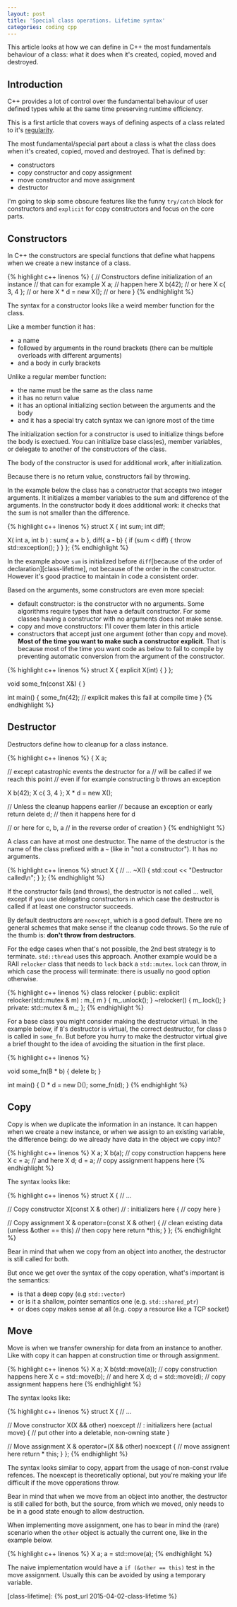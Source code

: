 ```yaml
---
layout: post
title: 'Special class operations. Lifetime syntax'
categories: coding cpp
---
```


This article looks at how we can define in C++ the most fundamentals behaviour
of a class: what it does when it's created, copied, moved and destroyed.


## Introduction

C++ provides a lot of control over the fundamental behaviour of user defined
types while at the same time preserving runtime efficiency.

This is a first article that covers ways of defining aspects of a class related
to it's [regularity][eop].

The most fundamental/special part about a class is what the class does when it's
created, copied, moved and destroyed. That is defined by:

- constructors
- copy constructor and copy assignment
- move constructor and move assignment
- destructor

I'm going to skip some obscure features like the funny `try/catch` block for
constructors and `explicit` for copy constructors and focus on the core parts.

## Constructors

In C++ the constructors are special functions that define what happens when we
create a new instance of a class.

{% highlight c++ linenos %}
{
  // Constructors define initialization of an instance
  // that can for example
  X a; // happen here
  X b(42); // or here
  X c{ 3, 4 }; // or here
  X * d = new X(); // or here
}
{% endhighlight %}

The syntax for a constructor looks like a weird member function for the class.

Like a member function it has:

- a name
- followed by arguments in the round brackets (there can be multiple overloads
  with different arguments)
- and a body in curly brackets

Unlike a regular member function:

- the name must be the same as the class name
- it has no return value
- it has an optional initializing section between the arguments and the body
- and it has a special try catch syntax we can ignore most of the time

The initialization section for a constructor is used to initialize things
before the body is exectued. You can initialize base class(es), member
variables, or delegate to another of the constructors of the class.

The body of the constructor is used for additional work, after initialization.

Because there is no return value, constructors fail by throwing.

In the example below the class has a constructor that accepts two integer
arguments. It initializes a member variables to the sum and difference of the
arguments. In the constructor body it does additional work: it checks that the
sum is not smaller than the difference.


{% highlight c++ linenos %}
struct X
{
  int sum;
  int diff;

  X(
    int a, int b
    ) :
    sum{ a + b },
    diff{ a - b}
  {
    if (sum < diff)
    {
      throw std::exception();
    }
  }
};
{% endhighlight %}

In the example above `sum` is initialized before `diff`[because of the order
of declaration][class-lifetime], not because of the order in the constructor.
However it's good practice to maintain in code a consistent order.

Based on the arguments, some constructors are even more special:

- default constructor: is the constructor with no arguments. Some algorithms
  require types that have a default constructor. For some classes having a
  constructor with no arguments does not make sense.
- copy and move constructors: I'll cover them later in this article
- constructors that accept just one argument (other than copy and move). **Most
  of the time you want to make such a constructor explicit**. That is because
  most of the time you want code as below to fail to compile by preventing
  automatic conversion from the argument of the constructor.

{% highlight c++ linenos %}
struct X
{
  explicit X(int) { }
};

void some_fn(const X&) { }

int main()
{
  some_fn(42); // explicit makes this fail at compile time
}
{% endhighlight %}


## Destructor

Destructors define how to cleanup for a class instance.

{% highlight c++ linenos %}
{
  X a;

  // except catastrophic events the destructor for a
  // will be called if we reach this point
  // even if for example constructing b throws an exception

  X b(42);
  X c{ 3, 4 };
  X * d = new X();

  // Unless the cleanup happens earlier
  // because an exception or early return
  delete d; // then it happens here for d

  // or here for c, b, a
  // in the reverse order of creation
}
{% endhighlight %}

A class can have at most one destructor. The name of the destructor is the name
of the class prefixed with a `~` (like in "not a constructor"). It has no
arguments.

{% highlight c++ linenos %}
struct X
{
  // ...
  ~X()
  {
    std::cout << "Destructor called\n";
  }
};
{% endhighlight %}

If the constructor fails (and throws), the destructor is not called ... well,
except if you use delegating constructors in which case the destructor is
called if at least one constructor succeeds.

By default destructors are `noexcept`, which is a good default. There are no
general schemes that make sense if the cleanup code throws. So the rule of the
thumb is: **don't throw from destructors**.

For the edge cases when that's not possible, the 2nd best strategy is to
terminate. `std::thread` uses this approach. Another example would be a RAII
`relocker` class that needs to `lock` back a `std::mutex`. `lock` can throw, in
which case the process will terminate: there is usually no good option
otherwise.

{% highlight c++ linenos %}
class relocker
{
public:
  explicit relocker(std::mutex & m) : m_{ m } { m_.unlock(); }
  ~relocker() { m_.lock(); }
private:
  std::mutex & m_;
};
{% endhighlight %}

For a base class you might consider making the destructor virtual. In the
example below, if `B`'s destructor is virtual, the correct destructor, for
class `D` is called in `some_fn`. But before you hurry to make the destructor
virtual give a brief thought to the idea of avoiding the situation in the
first place.

{% highlight c++ linenos %}

void some_fn(B * b)
{
  delete b;
}

int main()
{
  D * d = new D();
  some_fn(d);
}
{% endhighlight %}


## Copy

Copy is when we duplicate the information in an instance. It can happen when we
create a new instance, or when we assign to an existing variable, the
difference being: do we already have data in the object we copy into?

{% highlight c++ linenos %}
X a;
X b(a); // copy construction happens here
X c = a; // and here
X d;
d = a; // copy assignment happens here
{% endhighlight %}

The syntax looks like:

{% highlight c++ linenos %}
struct X
{
  // ...

  // Copy constructor
  X(const X & other) // : initializers here
  {
    // copy here
  }

  // Copy assignment
  X & operator=(const X & other)
  {
    // clean existing data (unless &other == this)
    // then copy here
    return *this;
  }
};
{% endhighlight %}

Bear in mind that when we copy from an object into another, the destructor is
still called for both.

But once we get over the syntax of the copy operation, what's important is the
semantics:

- is that a deep copy (e.g `std::vector`)
- or is it a shallow, pointer semantics one (e.g. `std::shared_ptr`)
- or does copy makes sense at all (e.g. copy a resource like a TCP socket)


## Move

Move is when we transfer ownership for data from an instance to another. Like
with copy it can happen at construction time or through assignment.

{% highlight c++ linenos %}
X a;
X b(std::move(a)); // copy construction happens here
X c = std::move(b); // and here
X d;
d = std::move(d); // copy assignment happens here
{% endhighlight %}

The syntax looks like:

{% highlight c++ linenos %}
struct X
{
  // ...

  // Move constructor
  X(X && other) noexcept // : initializers here (actual move)
  {
    // put other into a deletable, non-owning state
  }

  // Move assignment
  X & operator=(X && other) noexcept
  {
    // move assignent here
    return * this;
  }
};
{% endhighlight %}

The syntax looks similar to copy, appart from the usage of non-const rvalue
refences. The noexcept is theoretically optional, but you're making your life
difficult if the move opperations throw.

Bear in mind that when we move from an object into another, the destructor is
still called for both, but the source, from which we moved, only needs to be in
a good state enough to allow destruction.

When implementing move assignment, one has to bear in mind the (rare) scenario
when the `other` object is actually the current one, like in the example below.

{% highlight c++ linenos %}
X a;
a = std::move(a);
{% endhighlight %}

The naive implementation would have a `if (&other == this)` test in the move
assignment. Usually this can be avoided by using a temporary variable.

[eop]: http://www.amazon.co.uk/Elements-Programming-Alexander-A-Stepanov/dp/032163537X
[class-lifetime]:     {% post_url 2015-04-02-class-lifetime %}
